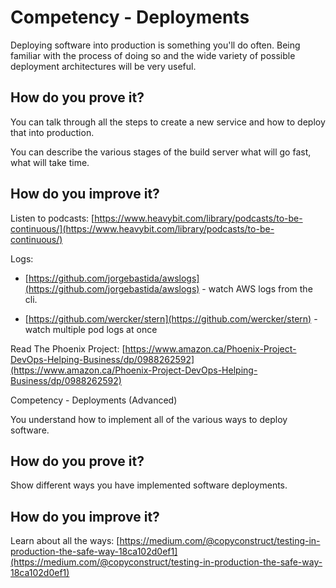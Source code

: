 # Competency - Deployments

Deploying software into production is something you'll do often.  Being familiar with the process of doing so and the wide variety of possible deployment architectures will be very useful.

## How do you prove it?

You can talk through all the steps to create a new service and how to deploy that into production.

You can describe the various stages of the build server what will go fast, what will take time.

## How do you improve it?

Listen to podcasts: [https://www.heavybit.com/library/podcasts/to-be-continuous/](https://www.heavybit.com/library/podcasts/to-be-continuous/)

Logs: 

* [https://github.com/jorgebastida/awslogs](https://github.com/jorgebastida/awslogs) - watch AWS logs from the cli.

* [https://github.com/wercker/stern](https://github.com/wercker/stern) - watch multiple pod logs at once

Read The Phoenix Project: [https://www.amazon.ca/Phoenix-Project-DevOps-Helping-Business/dp/0988262592](https://www.amazon.ca/Phoenix-Project-DevOps-Helping-Business/dp/0988262592)

Competency - Deployments (Advanced)

You understand how to implement all of the various ways to deploy software.

## How do you prove it?

Show different ways you have implemented software deployments.

## How do you improve it?

Learn about all the ways: [https://medium.com/@copyconstruct/testing-in-production-the-safe-way-18ca102d0ef1](https://medium.com/@copyconstruct/testing-in-production-the-safe-way-18ca102d0ef1)

